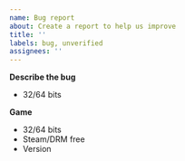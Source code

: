 ```yaml
---
name: Bug report
about: Create a report to help us improve
title: ''
labels: bug, unverified
assignees: ''
---
```


**Describe the bug**  
<!-- What happened?

**Expected behavior**  
<!-- What did you expect to happen?

**Steps to reproduce**  
<!-- What do I need to do to make it happen again?
1.
2.
3.

**Other mods**  
<!-- Are any other mods involved?

**Output log**  
<!-- A link to the _complete_ output_log. No offense, but humans are fallible. I'd like the machine to tell me what happened so that I can check what you've told me. If you're running HugsLib you can grab one by pressing Ctrl + F12.

**Save game**  
<!-- I'm _super_ lazy, so if you can hand me a save game that I can use to get your mod list and easily reproduce your problem, that increases the chances of a quick fix exponentially. Please zip, rar or otherwise archive the file before uploading to dropbox or a similar service.

**Screenshots**  
<!--Sometimes, a picture says more than a thousand words. Seriously though, I need that output_log. Pictures are mostly usefull to highlight UI issues. _If you send me a picture of an error log I'm going to cry!_

**Environment**  
 - OS: <!--[e.g. iOS, Windows 10]-->
 - 32/64 bits <!--(If you don't know, it's probably 64).-->
 
**Game**
 - 32/64 bits
 - Steam/DRM free
 - Version
